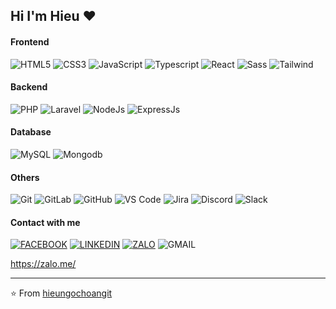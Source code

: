 ## Hi I'm Hieu :heart:

#### Frontend
![HTML5](https://img.shields.io/badge/-HTML5-%23E44D27?style=flat-square&logo=html5&logoColor=ffffff)
![CSS3](https://img.shields.io/badge/-CSS3-%231572B6?style=flat-square&logo=css3)
![JavaScript](https://img.shields.io/badge/-JavaScript-%23F7DF1C?style=flat-square&logo=javascript&logoColor=000000&labelColor=%23F7DF1C&color=%23FFCE5A)
![Typescript](https://img.shields.io/badge/-Typescript-%2325b5f5?style=flat-square&logo=typescript&logoColor=FFFFFF&labelColor=%233178c6&color=%233178c6)
![React](https://img.shields.io/badge/-React-%23282C34?style=flat-square&logo=react)
![Sass](https://img.shields.io/badge/-Sass-%23CC6699?style=flat-square&logo=sass&logoColor=ffffff)
![Tailwind](https://img.shields.io/badge/-Tailwind%20CSS-%2338bdf8?style=flat-square&logo=tailwindcss&logoColor=ffffff)

#### Backend
![PHP](https://img.shields.io/badge/-PHP-%23b0c4de?style=flat-square&logo=php&logoColor=ffffff)
![Laravel](https://img.shields.io/badge/-Laravel-%23f9322c?style=flat-square&logo=laravel&logoColor=ffffff)
![NodeJs](https://img.shields.io/badge/-NodeJs-%23026e00?style=flat-square&logo=node.js&logoColor=ffffff)
![ExpressJs](https://img.shields.io/badge/-Express-%2368A063?style=flat-square&logo=express&logoColor=ffffff)

#### Database
![MySQL](https://img.shields.io/badge/-MySQL-%2300758F?style=flat-square&logo=mysql&logoColor=ffffff)
![Mongodb](https://img.shields.io/badge/-Mongodb-%2313aa52?style=flat-square&logo=mongodb&logoColor=ffffff)

#### Others
![Git](https://img.shields.io/badge/-Git-%23F05032?style=flat-square&logo=git&logoColor=%23ffffff)
![GitLab](https://img.shields.io/badge/-GitLab-FCA121?style=flat-square&logo=gitlab)
![GitHub](https://img.shields.io/badge/-GitHub-181717?style=flat-square&logo=github)
![VS Code](http://img.shields.io/badge/-VS%20Code-007ACC?style=flat-square&logo=visual-studio-code&logoColor=ffffff)
![Jira](http://img.shields.io/badge/-Jira-3b73af?style=flat-square&logo=jira&logoColor=ffffff)
![Discord](http://img.shields.io/badge/-Discord-3b73af?style=flat-square&logo=discord&logoColor=ffffff)
![Slack](http://img.shields.io/badge/-Slack-000000?style=flat-square&logo=slack&logoColor=ffffff)

#### Contact with me
[![FACEBOOK](https://img.shields.io/badge/-FACEBOOK-%233B5998?style=flat-square&logo=FACEBOOK&logoColor=ffffff)](https://www.facebook.com/hoangngochieu97/)
[![LINKEDIN](https://img.shields.io/badge/-LINKEDIN-%230077B5?style=flat-square&logo=LINKEDIN&logoColor=ffffff)](https://www.linkedin.com/in/hieungochoang/)
[![ZALO](https://img.shields.io/badge/-ZALO%200347.4703.96-%230A68FE?style=flat-square&logo=ZALO&logoColor=ffffff)](https://zalo.me/0347470396)
![GMAIL](https://img.shields.io/badge/-hieungochoangit@gmail.com-%23EA4335?style=flat-square&logo=GMAIL&logoColor=ffffff)

https://zalo.me/

---
⭐️ From [hieungochoangit](https://github.com/hieungochoangit)
